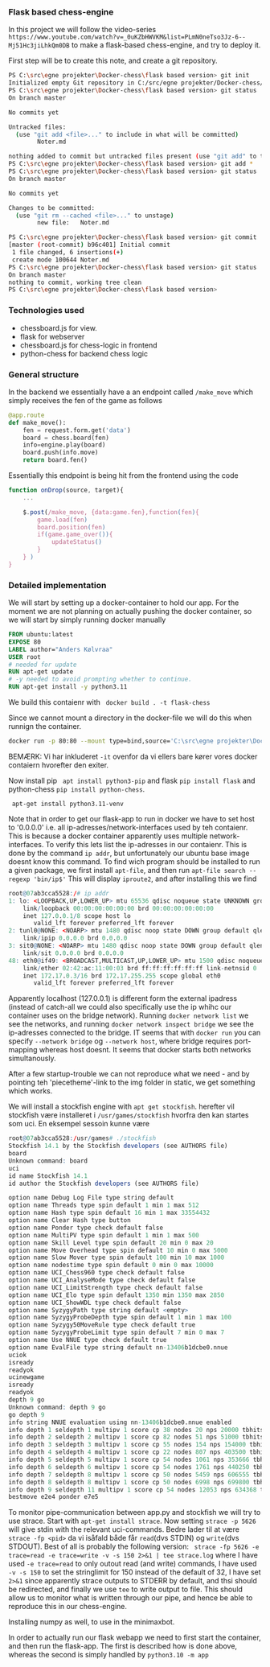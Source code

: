 ### Flask based chess-engine

In this project we will follow the video-series ```https://www.youtube.com/watch?v=_0uKZbHWVKM&list=PLmN0neTso3Jz-6--Mj51Hc3jiLhkQm0DB```
to make a flask-based chess-engine, and try to deploy it.  

First step will be to create this note, and create a git repository.

```bash
PS C:\src\egne projekter\Docker-chess\flask based version> git init
Initialized empty Git repository in C:/src/egne projekter/Docker-chess/flask based version/.git/
PS C:\src\egne projekter\Docker-chess\flask based version> git status
On branch master

No commits yet

Untracked files:
  (use "git add <file>..." to include in what will be committed)
        Noter.md

nothing added to commit but untracked files present (use "git add" to track)
PS C:\src\egne projekter\Docker-chess\flask based version> git add *
PS C:\src\egne projekter\Docker-chess\flask based version> git status
On branch master

No commits yet

Changes to be committed:
  (use "git rm --cached <file>..." to unstage)
        new file:   Noter.md

PS C:\src\egne projekter\Docker-chess\flask based version> git commit
[master (root-commit) b96c401] Initial commit
 1 file changed, 6 insertions(+)
 create mode 100644 Noter.md
PS C:\src\egne projekter\Docker-chess\flask based version> git status
On branch master
nothing to commit, working tree clean
PS C:\src\egne projekter\Docker-chess\flask based version>
```

### Technologies used
- chessboard.js for view.
- flask for webserver
- chessboard.js for chess-logic in frontend
-  python-chess for backend chess logic

### General structure

In the backend we essentially have a an endpoint called `/make_move` which simply receives the fen of the game as follows
```python
@app.route
def make_move():
    fen = request.form.get('data')
    board = chess.board(fen)
    info=engine.play(board)
    board.push(info.move)
    return board.fen()
```

Essentially this endpoint is being hit from the frontend using the code
```js
function onDrop(source, target){
    ...

    $.post(/make_move, {data:game.fen},function(fen){
        game.load(fen)
        board.position(fen)
        if(game.game_over()){
            updateStatus()
        }
    } )
}
```

### Detailed implementation

We will start by setting up a docker-container to hold our app. For the moment we are not planning on actually pushing the docker container, so we will start by simply running docker manually

```Dockerfile
FROM ubuntu:latest
EXPOSE 80
LABEL author="Anders Kølvraa"
USER root
# needed for update
RUN apt-get update 
# -y needed to avoid prompting whether to continue.
RUN apt-get install -y python3.11
```
We build this contaienr with
``` docker build . -t flask-chess```

Since we cannot mount a directory in the docker-file we will do this when runnign the container.

```bash
docker run -p 80:80 --mount type=bind,source='C:\src\egne projekter\Docker-chess\flask based version\containerdirectory',target=/home/chess -it flask-chess
```

BEMÆRK: Vi har inkluderet `-it` ovenfor da vi ellers bare kører vores docker contaiern hvorefter den exiter.

Now install pip ` apt install python3-pip` and flask `pip install flask` and python-chess `pip install python-chess`.

` apt-get install python3.11-venv`

Note that in order to get our flask-app to run in docker we have to set host to '0.0.0.0' i.e. all ip-adresses/network-interfaces used by teh contaienr.  This is because a docker container apparently uses multiple network-interfaces. To verify this lets list the ip-adresses in our contaienr. This is done by the command `ip addr`, but unfortunately our ubuntu base image doesnt know this command. To find wich program should be installed to run a given package, we first install `apt-file`, and then run
```apt-file search --regexp 'bin/ip$'```
This will display `iproute2`, and after installing this we find
```r
root@07ab3cca5528:/# ip addr
1: lo: <LOOPBACK,UP,LOWER_UP> mtu 65536 qdisc noqueue state UNKNOWN group default qlen 1000
    link/loopback 00:00:00:00:00:00 brd 00:00:00:00:00:00
    inet 127.0.0.1/8 scope host lo
       valid_lft forever preferred_lft forever
2: tunl0@NONE: <NOARP> mtu 1480 qdisc noop state DOWN group default qlen 1000
    link/ipip 0.0.0.0 brd 0.0.0.0
3: sit0@NONE: <NOARP> mtu 1480 qdisc noop state DOWN group default qlen 1000
    link/sit 0.0.0.0 brd 0.0.0.0
48: eth0@if49: <BROADCAST,MULTICAST,UP,LOWER_UP> mtu 1500 qdisc noqueue state UP group default
    link/ether 02:42:ac:11:00:03 brd ff:ff:ff:ff:ff:ff link-netnsid 0
    inet 172.17.0.3/16 brd 172.17.255.255 scope global eth0
       valid_lft forever preferred_lft forever
```
Apparently localhost (127.0.0.1) is different form the external ipadress (instead of catch-all we could also specifically use the ip whihc our container uses on the bridge network). Running `docker network list` we see the networks, and running `docker network inspect bridge` we see the ip-adresses connected to the bridge.
IT seems that with `docker run` you can specify `--network bridge` og `--network host`, where bridge requires port-mapping whereas host doesnt. It seems that docker starts both networks simultanously.

After a few startup-trouble we can not reproduce what we need - and by pointing teh 'piecetheme'-link to the img folder in static, we get something which works.


We will install a stockfish engine with `apt get stockfish`. herefter vil stockfish være installeret i `/usr/games/stockfish` hvorfra den kan startes som uci. En eksempel sessoin kunne være 
```r
root@07ab3cca5528:/usr/games# ./stockfish
Stockfish 14.1 by the Stockfish developers (see AUTHORS file)
board
Unknown command: board
uci
id name Stockfish 14.1
id author the Stockfish developers (see AUTHORS file)

option name Debug Log File type string default
option name Threads type spin default 1 min 1 max 512
option name Hash type spin default 16 min 1 max 33554432
option name Clear Hash type button
option name Ponder type check default false
option name MultiPV type spin default 1 min 1 max 500
option name Skill Level type spin default 20 min 0 max 20
option name Move Overhead type spin default 10 min 0 max 5000
option name Slow Mover type spin default 100 min 10 max 1000
option name nodestime type spin default 0 min 0 max 10000
option name UCI_Chess960 type check default false
option name UCI_AnalyseMode type check default false
option name UCI_LimitStrength type check default false
option name UCI_Elo type spin default 1350 min 1350 max 2850
option name UCI_ShowWDL type check default false
option name SyzygyPath type string default <empty>
option name SyzygyProbeDepth type spin default 1 min 1 max 100
option name Syzygy50MoveRule type check default true
option name SyzygyProbeLimit type spin default 7 min 0 max 7
option name Use NNUE type check default true
option name EvalFile type string default nn-13406b1dcbe0.nnue
uciok
isready
readyok
ucinewgame
isready
readyok
depth 9 go
Unknown command: depth 9 go
go depth 9
info string NNUE evaluation using nn-13406b1dcbe0.nnue enabled
info depth 1 seldepth 1 multipv 1 score cp 38 nodes 20 nps 20000 tbhits 0 time 1 pv d2d4
info depth 2 seldepth 2 multipv 1 score cp 82 nodes 51 nps 51000 tbhits 0 time 1 pv e2e4 a7a6
info depth 3 seldepth 3 multipv 1 score cp 55 nodes 154 nps 154000 tbhits 0 time 1 pv e2e4 c7c6 d2d4
info depth 4 seldepth 4 multipv 1 score cp 22 nodes 807 nps 403500 tbhits 0 time 2 pv g1f3 d7d5 d2d4 g8f6
info depth 5 seldepth 5 multipv 1 score cp 54 nodes 1061 nps 353666 tbhits 0 time 3 pv e2e4 c7c5 g1f3
info depth 6 seldepth 6 multipv 1 score cp 54 nodes 1761 nps 440250 tbhits 0 time 4 pv e2e4 c7c5 g1f3 d7d5 e4d5 d8d5
info depth 7 seldepth 8 multipv 1 score cp 50 nodes 5459 nps 606555 tbhits 0 time 9 pv e2e4 e7e5 g1f3 b8c6 b1c3 g8f6 d2d4
info depth 8 seldepth 8 multipv 1 score cp 50 nodes 6998 nps 699800 tbhits 0 time 10 pv e2e4 e7e5 g1f3 b8c6 d2d4 e5d4 f3d4 g8f6 b1c3
info depth 9 seldepth 11 multipv 1 score cp 54 nodes 12053 nps 634368 tbhits 0 time 19 pv e2e4 e7e5 g1f3 b8c6 d2d4 e5d4 f3d4 g8f6 d4c6
bestmove e2e4 ponder e7e5
```


To monitor pipe-communication between app.py and stockfish we will try to use strace. 
Start with `apt-get install strace`. Now setting `strace -p 5626` will give stdin with the relevant uci-commands. Bedre lader til at være `strace -fp <pid>` da vi isåfald både får `read`(dvs STDIN) og `write`(dvs STDOUT).
Best of all is probably the following version:
` strace -fp 5626 -e trace=read -e trace=write -v -s 150 2>&1 | tee strace.log`
where I have used `-e trace=read` to only outout read (and write) commands, I have used `-v -s 150` to set the stringlimit for 150 instead of the default of 32, I have set `2>&1` since apparently strace outputs to STDERR by default, and thsi should be redirected, and finally we use `tee` to write output to file. This should allow us to monitor what is written through our pipe, and hence be able to reproduce this in our chess-engine.

Installing numpy as well, to use in the minimaxbot.

In order to actually run our flask webapp we need to first start the container, and then run the flask-app. The first is described how is done above, whereas the second is simply handled by 
```python3.10 -m app```